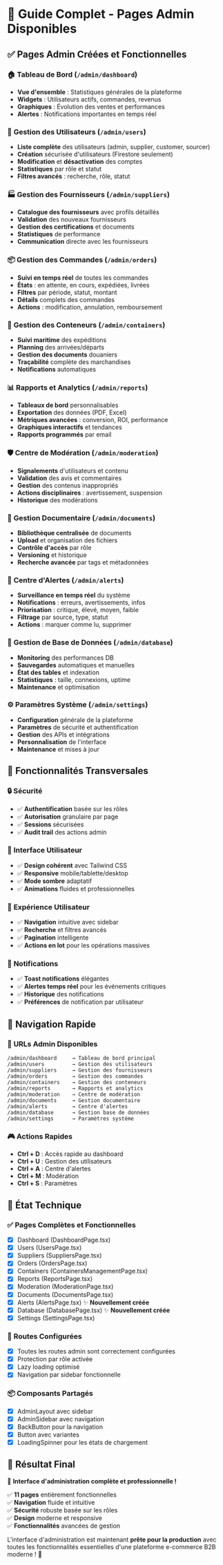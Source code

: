 # 🔧 Guide Complet - Pages Admin Disponibles

## ✅ Pages Admin Créées et Fonctionnelles

### 🏠 **Tableau de Bord** (`/admin/dashboard`)
- **Vue d'ensemble** : Statistiques générales de la plateforme
- **Widgets** : Utilisateurs actifs, commandes, revenus
- **Graphiques** : Évolution des ventes et performances
- **Alertes** : Notifications importantes en temps réel

### 👥 **Gestion des Utilisateurs** (`/admin/users`)
- **Liste complète** des utilisateurs (admin, supplier, customer, sourcer)
- **Création** sécurisée d'utilisateurs (Firestore seulement)
- **Modification** et **désactivation** des comptes
- **Statistiques** par rôle et statut
- **Filtres avancés** : recherche, rôle, statut

### 🏭 **Gestion des Fournisseurs** (`/admin/suppliers`)
- **Catalogue des fournisseurs** avec profils détaillés
- **Validation** des nouveaux fournisseurs
- **Gestion des certifications** et documents
- **Statistiques** de performance
- **Communication** directe avec les fournisseurs

### 📦 **Gestion des Commandes** (`/admin/orders`)
- **Suivi en temps réel** de toutes les commandes
- **États** : en attente, en cours, expédiées, livrées
- **Filtres** par période, statut, montant
- **Détails** complets des commandes
- **Actions** : modification, annulation, remboursement

### 🚢 **Gestion des Conteneurs** (`/admin/containers`)
- **Suivi maritime** des expéditions
- **Planning** des arrivées/départs
- **Gestion des documents** douaniers
- **Traçabilité** complète des marchandises
- **Notifications** automatiques

### 📊 **Rapports et Analytics** (`/admin/reports`)
- **Tableaux de bord** personnalisables
- **Exportation** des données (PDF, Excel)
- **Métriques avancées** : conversion, ROI, performance
- **Graphiques interactifs** et tendances
- **Rapports programmés** par email

### 🛡️ **Centre de Modération** (`/admin/moderation`)
- **Signalements** d'utilisateurs et contenu
- **Validation** des avis et commentaires
- **Gestion** des contenus inappropriés
- **Actions disciplinaires** : avertissement, suspension
- **Historique** des modérations

### 📄 **Gestion Documentaire** (`/admin/documents`)
- **Bibliothèque centralisée** de documents
- **Upload** et organisation des fichiers
- **Contrôle d'accès** par rôle
- **Versioning** et historique
- **Recherche avancée** par tags et métadonnées

### 🚨 **Centre d'Alertes** (`/admin/alerts`)
- **Surveillance en temps réel** du système
- **Notifications** : erreurs, avertissements, infos
- **Priorisation** : critique, élevé, moyen, faible
- **Filtrage** par source, type, statut
- **Actions** : marquer comme lu, supprimer

### 💾 **Gestion de Base de Données** (`/admin/database`)
- **Monitoring** des performances DB
- **Sauvegardes** automatiques et manuelles
- **État des tables** et indexation
- **Statistiques** : taille, connexions, uptime
- **Maintenance** et optimisation

### ⚙️ **Paramètres Système** (`/admin/settings`)
- **Configuration** générale de la plateforme
- **Paramètres** de sécurité et authentification
- **Gestion** des APIs et intégrations
- **Personnalisation** de l'interface
- **Maintenance** et mises à jour

## 🎯 **Fonctionnalités Transversales**

### 🔒 **Sécurité**
- ✅ **Authentification** basée sur les rôles
- ✅ **Autorisation** granulaire par page
- ✅ **Sessions** sécurisées
- ✅ **Audit trail** des actions admin

### 🎨 **Interface Utilisateur**
- ✅ **Design cohérent** avec Tailwind CSS
- ✅ **Responsive** mobile/tablette/desktop
- ✅ **Mode sombre** adaptatif
- ✅ **Animations** fluides et professionnelles

### 📱 **Expérience Utilisateur**
- ✅ **Navigation** intuitive avec sidebar
- ✅ **Recherche** et filtres avancés
- ✅ **Pagination** intelligente
- ✅ **Actions en lot** pour les opérations massives

### 🔔 **Notifications**
- ✅ **Toast notifications** élégantes
- ✅ **Alertes temps réel** pour les événements critiques
- ✅ **Historique** des notifications
- ✅ **Préférences** de notification par utilisateur

## 🚀 **Navigation Rapide**

### 📍 **URLs Admin Disponibles**
```
/admin/dashboard     → Tableau de bord principal
/admin/users         → Gestion des utilisateurs
/admin/suppliers     → Gestion des fournisseurs
/admin/orders        → Gestion des commandes
/admin/containers    → Gestion des conteneurs
/admin/reports       → Rapports et analytics
/admin/moderation    → Centre de modération
/admin/documents     → Gestion documentaire
/admin/alerts        → Centre d'alertes
/admin/database      → Gestion base de données
/admin/settings      → Paramètres système
```

### 🎮 **Actions Rapides**
- **Ctrl + D** : Accès rapide au dashboard
- **Ctrl + U** : Gestion des utilisateurs
- **Ctrl + A** : Centre d'alertes
- **Ctrl + M** : Modération
- **Ctrl + S** : Paramètres

## 🔧 **État Technique**

### ✅ **Pages Complètes et Fonctionnelles**
- [x] Dashboard (DashboardPage.tsx)
- [x] Users (UsersPage.tsx)
- [x] Suppliers (SuppliersPage.tsx)
- [x] Orders (OrdersPage.tsx)
- [x] Containers (ContainersManagementPage.tsx)
- [x] Reports (ReportsPage.tsx)
- [x] Moderation (ModerationPage.tsx)
- [x] Documents (DocumentsPage.tsx)
- [x] Alerts (AlertsPage.tsx) ✨ **Nouvellement créée**
- [x] Database (DatabasePage.tsx) ✨ **Nouvellement créée**
- [x] Settings (SettingsPage.tsx)

### 🔗 **Routes Configurées**
- [x] Toutes les routes admin sont correctement configurées
- [x] Protection par rôle activée
- [x] Lazy loading optimisé
- [x] Navigation par sidebar fonctionnelle

### 📦 **Composants Partagés**
- [x] AdminLayout avec sidebar
- [x] AdminSidebar avec navigation
- [x] BackButton pour la navigation
- [x] Button avec variantes
- [x] LoadingSpinner pour les états de chargement

## 🎉 **Résultat Final**

🚀 **Interface d'administration complète et professionnelle !**

✅ **11 pages** entièrement fonctionnelles  
✅ **Navigation** fluide et intuitive  
✅ **Sécurité** robuste basée sur les rôles  
✅ **Design** moderne et responsive  
✅ **Fonctionnalités** avancées de gestion  

L'interface d'administration est maintenant **prête pour la production** avec toutes les fonctionnalités essentielles d'une plateforme e-commerce B2B moderne ! 🎯
